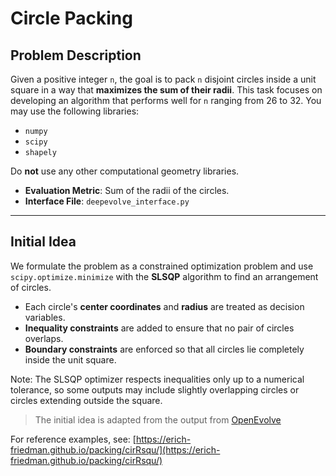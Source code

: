 # Circle Packing

## Problem Description

Given a positive integer `n`, the goal is to pack `n` disjoint circles inside a unit square in a way that **maximizes the sum of their radii**. This task focuses on developing an algorithm that performs well for `n` ranging from 26 to 32. You may use the following libraries:
- `numpy`
- `scipy`
- `shapely`

Do **not** use any other computational geometry libraries.

- **Evaluation Metric**: Sum of the radii of the circles.
- **Interface File**: `deepevolve_interface.py`

---

## Initial Idea

We formulate the problem as a constrained optimization problem and use `scipy.optimize.minimize` with the **SLSQP** algorithm to find an arrangement of circles.

- Each circle's **center coordinates** and **radius** are treated as decision variables.
- **Inequality constraints** are added to ensure that no pair of circles overlaps.
- **Boundary constraints** are enforced so that all circles lie completely inside the unit square.

Note: The SLSQP optimizer respects inequalities only up to a numerical tolerance, so some outputs may include slightly overlapping circles or circles extending outside the square.

> The initial idea is adapted from the output from [OpenEvolve](https://github.com/codelion/openevolve/tree/main/examples/circle_packing)

For reference examples, see: [https://erich-friedman.github.io/packing/cirRsqu/](https://erich-friedman.github.io/packing/cirRsqu/)
